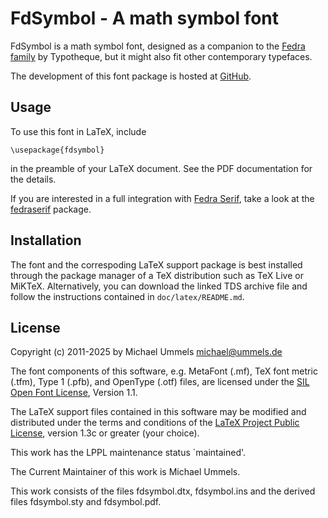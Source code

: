 # FdSymbol - A math symbol font

FdSymbol is a math symbol font, designed as a companion to the
[Fedra family](https://www.typotheque.com/fonts) by Typotheque, but it might
also fit other contemporary typefaces.

The development of this font package is hosted at
[GitHub](https://github.com/ummels/fdsymbol).

## Usage

To use this font in LaTeX, include

    \usepackage{fdsymbol}

in the preamble of your LaTeX document. See the PDF documentation for the
details.

If you are interested in a full integration with
[Fedra Serif](https://www.typotheque.com/fonts/fedra-serif), take a look at the
[fedraserif](https://github.com/ummels/fedraserif) package.

## Installation

The font and the correspoding LaTeX support package is best installed through
the package manager of a TeX distribution such as TeX Live or MiKTeX.
Alternatively, you can download the linked TDS archive file and follow the
instructions contained in `doc/latex/README.md`.

## License

Copyright (c) 2011-2025 by Michael Ummels <michael@ummels.de>

The font components of this software, e.g. MetaFont (.mf), TeX font metric
(.tfm), Type 1 (.pfb), and OpenType (.otf) files, are licensed under the
[SIL Open Font License](https://openfontlicense.org), Version 1.1.

The LaTeX support files contained in this software may be modified and
distributed under the terms and conditions of the
[LaTeX Project Public License](https://www.latex-project.org/lppl/),
version 1.3c or greater (your choice).

This work has the LPPL maintenance status `maintained'.

The Current Maintainer of this work is Michael Ummels.

This work consists of the files fdsymbol.dtx, fdsymbol.ins
and the derived files fdsymbol.sty and fdsymbol.pdf.
